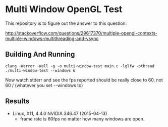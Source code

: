 # Multi Window OpenGL Test

This repository is to figure out the answer to this question:

http://stackoverflow.com/questions/29617370/multiple-opengl-contexts-multiple-windows-multithreading-and-vsync

## Building And Running

```
clang -Werror -Wall -g -o multi-window-test main.c -lglfw -pthread
./multi-window-test --windows 6
```

Now watch stderr and see the fps reported should be really close to 60, not
60 / (whatever you set --windows to)

## Results

 * Linux, X11, 4.4.0 NVIDIA 346.47 (2015-04-13)
   - frame rate is 60fps no matter how many windows are open.
